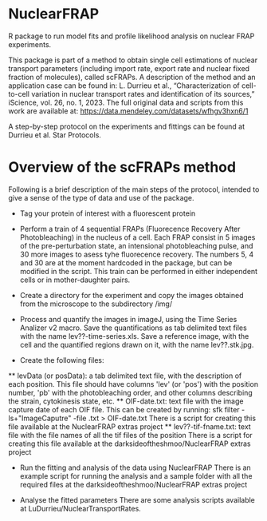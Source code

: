 # NuclearFRAP
R package to run model fits and profile likelihood analysis on nuclear FRAP experiments.

This package is part of a method to obtain single cell estimations of nuclear transport parameters (including import rate, export rate and nuclear fixed fraction of molecules), called scFRAPs. A description of the method and an application case can be found in: 
L. Durrieu et al., “Characterization of cell-to-cell variation in nuclear transport rates and identification of its sources,” iScience, vol. 26, no. 1, 2023.
The full original data and scripts from this work are available at:
https://data.mendeley.com/datasets/wfhgv3hxn6/1

A step-by-step protocol on the experiments and fittings can be found at Durrieu et al. Star Protocols.

# Overview of the scFRAPs method

Following is a brief description of the main steps of the protocol, intended to give a sense of the type of data and use of the package.

* Tag your protein of interest with a fluorescent protein

* Perform a train of 4 sequential FRAPs (Fluorecence Recovery After Photobleaching) in the nucleus of a cell. Each FRAP consist in 5 images of the pre-perturbation state, an intensional photobleaching pulse, and 30 more images to asess tyhe fluorecence recovery. The numbers 5, 4 and 30 are at the moment hardcoded in the package, but can be modified in the script. This train can be performed in either independent cells or in mother-daughter pairs.

* Create a directory for the experiment and copy the images obtained from the microscope to the subdirectory /img/

* Process and quantify the images in imageJ, using the Time Series Analizer v2 macro. Save the quantifications as tab delimited text files with the name lev??-time-series.xls. Save a reference image, with the cell and the quantified regions drawn on it, with the name lev??.stk.jpg.

* Create the following files:

** levData (or posData): a tab delimited text file, with the description of each position. This file should have columns 'lev' (or 'pos') with the position number, 'pb' with the photobleaching order, and other columns describing the strain, cytokinesis state, etc.
** OIF-date.txt: text file with the image capture date of each OIF file. This can be created by running:
sfk filter -ls+"ImageCaputre" -file .txt > OIF-date.txt
There is a script for creating this file available at the NuclearFRAP extras project
** lev??-tif-fname.txt: text file with the file names of all the tif files of the position
There is a script for creating this file available at the darksideoftheshmoo/NuclearFRAP extras project

* Run the fitting and analysis of the data using NuclearFRAP
There is an example script for running the analysis and a sample folder with all the required files at the darksideoftheshmoo/NuclearFRAP extras project

* Analyse the fitted parameters
There are some analysis scripts available at LuDurrieu/NuclearTransportRates.



